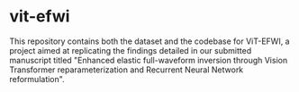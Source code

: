 # vit-efwi
This repository contains both the dataset and the codebase for ViT-EFWI, a project aimed at replicating the findings detailed in our submitted manuscript titled "Enhanced elastic full-waveform inversion through Vision Transformer reparameterization and Recurrent Neural Network reformulation".
